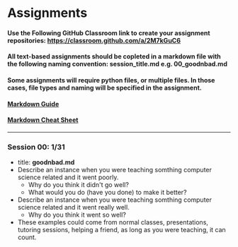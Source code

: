 # Assignments
#### Use the Following GitHub Classroom link to create your assignment repositories: <https://classroom.github.com/a/2M7kGuC6>
#### All text-based assignments should be copleted in a markdown file with the following naming convention: session_title.md e.g. 00_goodnbad.md
#### Some assignments will require python files, or multiple files. In those cases, file types and naming will be specified in the assignment.
#### [Markdown Guide](https://guides.github.com/features/mastering-markdown/)
#### [Markdown Cheat Sheet](https://github.com/adam-p/markdown-here/wiki/Markdown-Cheatsheet)
---

### Session 00: 1/31
* title: **goodnbad.md**
* Describe an instance when you were teaching somthing computer science related and it went poorly.
  - Why do you think it didn't go well?
  - What would you do (have you done) to make it better?
* Describe an instance when you were teaching somthing computer science related and it went really well.
  - Why do you think it went so well?
* These examples could come from normal classes, presentations, tutoring sessions, helping a friend, as long as you were teaching, it can count.
